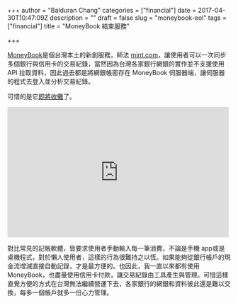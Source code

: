 +++
author = "Balduran Chang"
categories = ["financial"]
date = 2017-04-30T10:47:09Z
description = ""
draft = false
slug = "moneybook-eol"
tags = ["financial"]
title = "MoneyBook 結束服務"

+++


[MoneyBook](https://www.moneybook.com.tw)是個台灣本土的新創服務，師法 [mint.com](https://www.mint.com)，讓使用者可以一次同步多個銀行與信用卡的交易紀錄，當然因為台灣各家銀行網銀的實作並不支援使用 API 拉取資料，因此過去都是將網銀帳密存在 MoneyBook 伺服器端，讓伺服器的程式去登入並分析交易紀錄。

可惜的是它[即將收攤](https://www.facebook.com/moneybook.com.tw/posts/1287876041308350)了。

<iframe src="https://www.facebook.com/plugins/post.php?href=https%3A%2F%2Fwww.facebook.com%2Fmoneybook.com.tw%2Fposts%2F1287876041308350&width=500" width="500" height="295" style="border:none;overflow:hidden" scrolling="no" frameborder="0" allowTransparency="true"></iframe>

對比常見的記帳軟體，皆要求使用者手動輸入每一筆消費，不論是手機 app或是桌機程式，對於懶人使用者，這樣的行為很難持之以恆。如果能夠從銀行帳戶的現金流增減直接自動記錄，才是最方便的。也因此，我一直以來都有使用 MoneyBook，也盡量使用信用卡付款，讓交易紀錄由工具產生與管理。可惜這樣直覺方便的方式在台灣無法繼續營運下去，各家銀行的網銀和資料彼此還是難以交換，每多一個帳戶就多一份心力管理。

